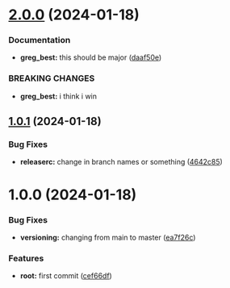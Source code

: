 # [2.0.0](https://github.com/grigsos/semantic-testing/compare/v1.0.1...v2.0.0) (2024-01-18)


### Documentation

* **greg_best:** this should be major ([daaf50e](https://github.com/grigsos/semantic-testing/commit/daaf50e11d74a8de628fe9d7890112b01e72a457))


### BREAKING CHANGES

* **greg_best:** i think i win

## [1.0.1](https://github.com/grigsos/semantic-testing/compare/v1.0.0...v1.0.1) (2024-01-18)


### Bug Fixes

* **releaserc:** change in branch names or something ([4642c85](https://github.com/grigsos/semantic-testing/commit/4642c855f993dad1554c00e76870a4e3aa66f829))

# 1.0.0 (2024-01-18)


### Bug Fixes

* **versioning:** changing from main to master ([ea7f26c](https://github.com/grigsos/semantic-testing/commit/ea7f26c2542da110e0bb42aacb9d2ad4b1539de2))


### Features

* **root:** first commit ([cef66df](https://github.com/grigsos/semantic-testing/commit/cef66df363e0f7b0c6feedad6321f97a0dccd1ea))
